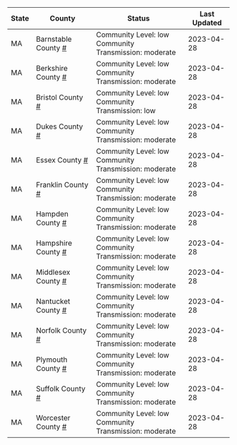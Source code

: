 State | County | Status | Last Updated
--- | --- | --- | --- 
MA | Barnstable County <a href="#barnstable_county">#</a> | <a name="barnstable_county"></a>Community Level: low<br/>Community Transmission: moderate | 2023-04-28
MA | Berkshire County <a href="#berkshire_county">#</a> | <a name="berkshire_county"></a>Community Level: low<br/>Community Transmission: moderate | 2023-04-28
MA | Bristol County <a href="#bristol_county">#</a> | <a name="bristol_county"></a>Community Level: low<br/>Community Transmission: low | 2023-04-28
MA | Dukes County <a href="#dukes_county">#</a> | <a name="dukes_county"></a>Community Level: low<br/>Community Transmission: moderate | 2023-04-28
MA | Essex County <a href="#essex_county">#</a> | <a name="essex_county"></a>Community Level: low<br/>Community Transmission: moderate | 2023-04-28
MA | Franklin County <a href="#franklin_county">#</a> | <a name="franklin_county"></a>Community Level: low<br/>Community Transmission: moderate | 2023-04-28
MA | Hampden County <a href="#hampden_county">#</a> | <a name="hampden_county"></a>Community Level: low<br/>Community Transmission: moderate | 2023-04-28
MA | Hampshire County <a href="#hampshire_county">#</a> | <a name="hampshire_county"></a>Community Level: low<br/>Community Transmission: moderate | 2023-04-28
MA | Middlesex County <a href="#middlesex_county">#</a> | <a name="middlesex_county"></a>Community Level: low<br/>Community Transmission: moderate | 2023-04-28
MA | Nantucket County <a href="#nantucket_county">#</a> | <a name="nantucket_county"></a>Community Level: low<br/>Community Transmission: moderate | 2023-04-28
MA | Norfolk County <a href="#norfolk_county">#</a> | <a name="norfolk_county"></a>Community Level: low<br/>Community Transmission: moderate | 2023-04-28
MA | Plymouth County <a href="#plymouth_county">#</a> | <a name="plymouth_county"></a>Community Level: low<br/>Community Transmission: moderate | 2023-04-28
MA | Suffolk County <a href="#suffolk_county">#</a> | <a name="suffolk_county"></a>Community Level: low<br/>Community Transmission: moderate | 2023-04-28
MA | Worcester County <a href="#worcester_county">#</a> | <a name="worcester_county"></a>Community Level: low<br/>Community Transmission: moderate | 2023-04-28
